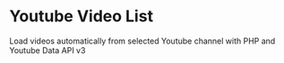 # Youtube Video List
Load videos automatically from selected Youtube channel with PHP and Youtube Data API v3

